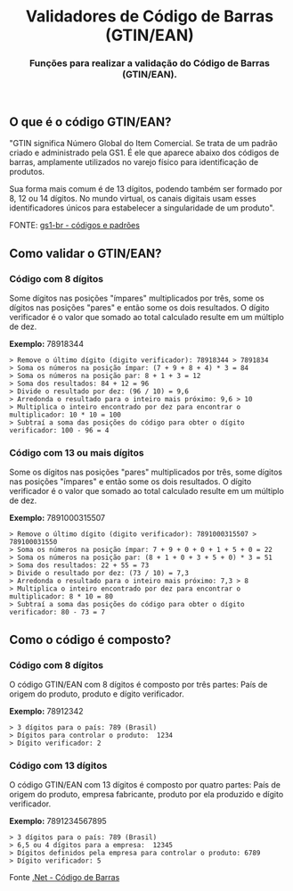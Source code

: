 <p>
    <h1 align="center">Validadores de Código de Barras (GTIN/EAN)</h1>
    <h3 align="center">Funções para realizar a validação do Código de Barras (GTIN/EAN).</h3>
</p>
<br>

O que é o código GTIN/EAN?
-------------------
"GTIN significa Número Global do Item Comercial. Se trata de um padrão criado e administrado pela GS1. É ele que aparece abaixo dos códigos de barras, amplamente utilizados no varejo físico para identificação de produtos.

Sua forma mais comum é de 13 dígitos, podendo também ser formado por 8, 12 ou 14 dígitos. No mundo virtual, os canais digitais usam esses identificadores únicos para estabelecer a singularidade de um produto".

FONTE: [gs1-br - códigos e padrões](https://www.gs1br.org/codigos-e-padroes/chaves-de-identificacao/gtin)

Como validar o GTIN/EAN?
-------------------
### Código com 8 dígitos
Some dígitos nas posições "ímpares" multiplicados por três, some os dígitos nas posições "pares" e então some os dois resultados. O dígito verificador é o valor que somado ao total calculado resulte em um múltiplo de dez.

**Exemplo:** 78918344

```
> Remove o último dígito (digito verificador): 78918344 > 7891834
> Soma os números na posição ímpar: (7 + 9 + 8 + 4) * 3 = 84
> Soma os números na posição par: 8 + 1 + 3 = 12
> Soma dos resultados: 84 + 12 = 96
> Divide o resultado por dez: (96 / 10) = 9,6
> Arredonda o resultado para o inteiro mais próximo: 9,6 > 10
> Multiplica o inteiro encontrado por dez para encontrar o multiplicador: 10 * 10 = 100
> Subtraí a soma das posições do código para obter o dígito verificador: 100 - 96 = 4
```

### Código com 13 ou mais dígitos
Some os dígitos nas posições "pares" multiplicados por três, some dígitos nas posições "ímpares" e então some os dois resultados. O dígito verificador é o valor que somado ao total calculado resulte em um múltiplo de dez.

**Exemplo:** 7891000315507

```
> Remove o último dígito (digito verificador): 7891000315507 > 789100031550
> Soma os números na posição ímpar: 7 + 9 + 0 + 0 + 1 + 5 + 0 = 22
> Soma os números na posição par: (8 + 1 + 0 + 3 + 5 + 0) * 3 = 51
> Soma dos resultados: 22 + 55 = 73
> Divide o resultado por dez: (73 / 10) = 7,3
> Arredonda o resultado para o inteiro mais próximo: 7,3 > 8
> Multiplica o inteiro encontrado por dez para encontrar o multiplicador: 8 * 10 = 80
> Subtraí a soma das posições do código para obter o dígito verificador: 80 - 73 = 7
```

Como o código é composto?
-------------------
### Código com 8 dígitos
O código GTIN/EAN com 8 dígitos é composto por três partes: País de origem do produto, produto e dígito verificador.

**Exemplo:** 78912342

```
> 3 dígitos para o país: 789 (Brasil)
> Dígitos para controlar o produto:  1234
> Dígito verificador: 2
```

### Código com 13 dígitos
O código GTIN/EAN com 13 dígitos é composto por quatro partes: País de origem do produto, empresa fabricante, produto por ela produzido e dígito verificador.

**Exemplo:** 7891234567895

```
> 3 dígitos para o país: 789 (Brasil)
> 6,5 ou 4 dígitos para a empresa:  12345
> Dígitos definidos pela empresa para controlar o produto: 6789
> Dígito verificador: 5
```

Fonte [.Net - Código de Barras](https://imasters.com.br/dotnet/net-codigo-de-barras-ean-8-e-13-parte-01)